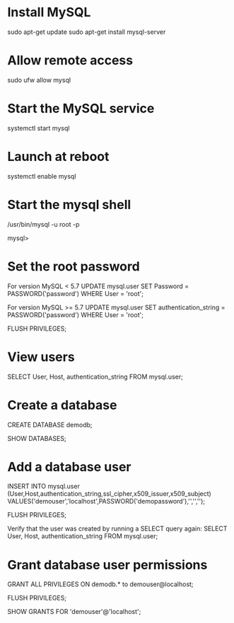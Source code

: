 Install MySQL
=================
sudo apt-get update
sudo apt-get install mysql-server


Allow remote access
===================
sudo ufw allow mysql


Start the MySQL service
=======================
systemctl start mysql


Launch at reboot
================
systemctl enable mysql


Start the mysql shell
=====================
/usr/bin/mysql -u root -p

mysql>


Set the root password
=====================

For version MySQL < 5.7 
UPDATE mysql.user SET Password = PASSWORD('password') WHERE User = 'root';

For version MySQL >= 5.7 
UPDATE mysql.user SET authentication_string = PASSWORD('password') WHERE User = 'root';

FLUSH PRIVILEGES;


View users
==========
SELECT User, Host, authentication_string FROM mysql.user;



Create a database
=================

CREATE DATABASE demodb;


SHOW DATABASES;



Add a database user
====================
INSERT INTO mysql.user (User,Host,authentication_string,ssl_cipher,x509_issuer,x509_subject)
VALUES('demouser','localhost',PASSWORD('demopassword'),'','','');

FLUSH PRIVILEGES;

Verify that the user was created by running a SELECT query again:
SELECT User, Host, authentication_string FROM mysql.user;



Grant database user permissions
===============================


GRANT ALL PRIVILEGES ON demodb.* to demouser@localhost;

FLUSH PRIVILEGES;

SHOW GRANTS FOR 'demouser'@'localhost';














